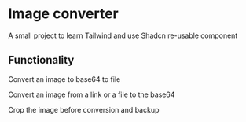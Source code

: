 # Image converter

A small project to learn Tailwind and use Shadcn re-usable component

## Functionality

Convert an image to base64 to file

Convert an image from a link or a file to the base64

Crop the image before conversion and backup
